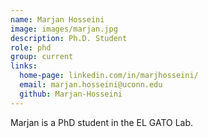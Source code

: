 ```yaml
---
name: Marjan Hosseini
image: images/marjan.jpg
description: Ph.D. Student
role: phd
group: current
links:
  home-page: linkedin.com/in/marjhosseini/
  email: marjan.hosseini@uconn.edu
  github: Marjan-Hosseini
---
```


Marjan is a PhD student in the EL GATO Lab.